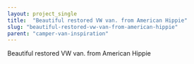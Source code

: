 ```yaml
---
layout: project_single
title:  "Beautiful restored VW van. from American Hippie"
slug: "beautiful-restored-vw-van-from-american-hippie"
parent: "camper-van-inspiration"
---
```

Beautiful restored VW van. from American Hippie